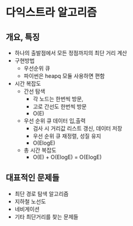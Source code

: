 # 다익스트라 알고리즘
## 개요, 특징
- 하나의 출발점에서 모든 정점까지의 최단 거리 계산
- 구현방법   
    - 우선순위 큐
    - 파이썬은 heapq 모듈 사용하면 편함
- 시간 복잡도
    - 간선 탐색 
        - 각 노드는 한번씩 방문, 
        - 고로 간선도 한번씩 방문
        - O(E)
    - 우선 순위 큐 데이터 입,출력
        - 검사 시 거리값 리스트 갱신, 데이터 저장
        - 우선 순위 큐 재정렬, 성질 유지
        - O(ElogE)
    - 총 시간 복잡도
        - O(E) + O(ElogE) = O(ElogE)


## 대표적인 문제들
- 최단 경로 탐색 알고리즘
- 지하철 노선도
- 네비게이션
- 기타 최단거리를 찾는 문제들
